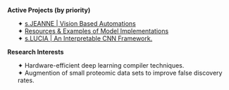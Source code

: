 <b>Active Projects (by priority)</b>
<ul>
  ✦ <a href="https://github.com/yammei/application-automation.git">s.JEANNE | Vision Based Automations</a><br>
  ✦ <a href="https://github.com/yammei/model-implementations.git">Resources & Examples of Model Implementations</a><br>
  ✦ <a href="https://github.com/yammei/convolution.git">s.LUCIA | An Interpretable CNN Framework.</a><br>
</ul>
<b>Research Interests</b>
<ul>
    ✦ Hardware-efficient deep learning compiler techniques.<br>
    ✦ Augmention of small proteomic data sets to improve false discovery rates.<br>
</ul>
